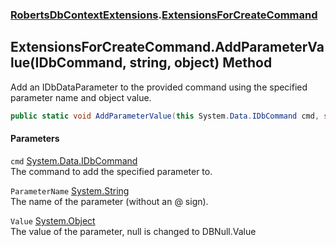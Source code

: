 ### [RobertsDbContextExtensions](RobertsDbContextExtensions 'RobertsDbContextExtensions').[ExtensionsForCreateCommand](ExtensionsForCreateCommand 'RobertsDbContextExtensions.ExtensionsForCreateCommand')
## ExtensionsForCreateCommand.AddParameterValue(IDbCommand, string, object) Method
Add an IDbDataParameter to the provided command using the specified
parameter name and object value.
```csharp
public static void AddParameterValue(this System.Data.IDbCommand cmd, string ParameterName, object Value);
```
#### Parameters
<a name='RobertsDbContextExtensions_ExtensionsForCreateCommand_AddParameterValue(System_Data_IDbCommand_string_object)_cmd'></a>
`cmd` [System.Data.IDbCommand](https://docs.microsoft.com/en-us/dotnet/api/System.Data.IDbCommand 'System.Data.IDbCommand')  
The command to add the specified parameter to.
  
<a name='RobertsDbContextExtensions_ExtensionsForCreateCommand_AddParameterValue(System_Data_IDbCommand_string_object)_ParameterName'></a>
`ParameterName` [System.String](https://docs.microsoft.com/en-us/dotnet/api/System.String 'System.String')  
The name of the parameter (without an @ sign).
  
<a name='RobertsDbContextExtensions_ExtensionsForCreateCommand_AddParameterValue(System_Data_IDbCommand_string_object)_Value'></a>
`Value` [System.Object](https://docs.microsoft.com/en-us/dotnet/api/System.Object 'System.Object')  
The value of the parameter, null is changed to DBNull.Value
  
